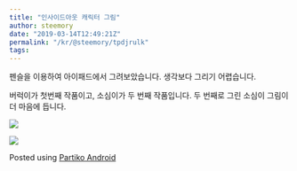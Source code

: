 ```yaml
---
title: "인사이드아웃 캐릭터 그림"
author: steemory
date: "2019-03-14T12:49:21Z"
permalink: "/kr/@steemory/tpdjrulk"
tags:
---
```

펜슬을 이용하여 아이패드에서 그려보았습니다. 생각보다 그리기 어렵습니다.

버럭이가 첫번째 작품이고, 소심이가 두 번째 작품입니다. 두 번째로 그린 소심이 그림이 더 마음에 듭니다.

![](https://d1vof77qrk4l5q.cloudfront.net/img/0619b16a1f062fcbfe85b4f55b93e001d57cd4b4.png)

![](https://d1vof77qrk4l5q.cloudfront.net/img/dd653c88b2f4c3c7b23e5b369311cc0c186da683.png)

Posted using [Partiko Android](https://partiko.app/referral/steemory)